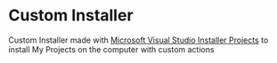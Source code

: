 
# Custom Installer

Custom Installer made with [Microsoft Visual Studio Installer Projects](https://marketplace.visualstudio.com/items?itemName=VisualStudioClient.MicrosoftVisualStudio2017InstallerProjects) to install My Projects on the computer with custom actions